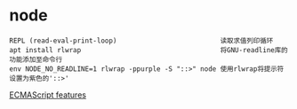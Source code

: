 # node

```
REPL (read-eval-print-loop)                          读取求值列印循环
apt install rlwrap                                   将GNU-readline库的功能添加至命令行
env NODE_NO_READLINE=1 rlwrap -ppurple -S "::>" node 使用rlwrap将提示符设置为紫色的'::>'
```

[ECMAScript features](https://node.green/)

